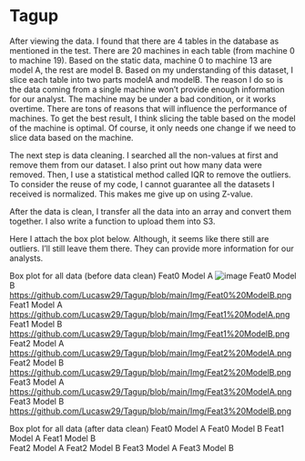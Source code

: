 # Tagup
After viewing the data. I found that there are 4 tables in the database as mentioned in the test. There are 20 machines in each table (from machine 0 to machine 19). Based on the static data, machine 0 to machine 13 are model A, the rest are model B. Based on my understanding of this dataset, I slice each table into two parts modelA and modelB. The reason I do so is the data coming from a single machine won’t provide enough information for our analyst. The machine may be under a bad condition, or it works overtime. There are tons of reasons that will influence the performance of machines. To get the best result, I think slicing the table based on the model of the machine is optimal. Of course, it only needs one change if we need to slice data based on the machine. 

The next step is data cleaning. I searched all the non-values at first and remove them from our dataset. I also print out how many data were removed. Then, I use a statistical method called IQR to remove the outliers. To consider the reuse of my code, I cannot guarantee all the datasets I received is normalized. This makes me give up on using Z-value. 

After the data is clean, I transfer all the data into an array and convert them together. I also write a function to upload them into S3.

Here I attach the box plot below. Although, it seems like there still are outliers. I’ll still leave them there. They can provide more information for our analysts.














Box plot for all data (before data clean)
Feat0 Model A
![image](https://github.com/Lucasw29/Tagup/blob/main/Img/Feat0%20ModelA.png)
Feat0 Model B
https://github.com/Lucasw29/Tagup/blob/main/Img/Feat0%20ModelB.png
Feat1 Model A	
https://github.com/Lucasw29/Tagup/blob/main/Img/Feat1%20ModelA.png
Feat1 Model B   
https://github.com/Lucasw29/Tagup/blob/main/Img/Feat1%20ModelB.png
Feat2 Model A
https://github.com/Lucasw29/Tagup/blob/main/Img/Feat2%20ModelA.png
Feat2 Model B
https://github.com/Lucasw29/Tagup/blob/main/Img/Feat2%20ModelB.png
Feat3 Model A
https://github.com/Lucasw29/Tagup/blob/main/Img/Feat3%20ModelA.png
Feat3 Model B   
https://github.com/Lucasw29/Tagup/blob/main/Img/Feat3%20ModelB.png









Box plot for all data (after data clean)
Feat0 Model A						Feat0 Model B
    Feat1 Model A						Feat1 Model B    
Feat2 Model A						Feat2 Model B     Feat3 Model A						Feat3 Model B    
